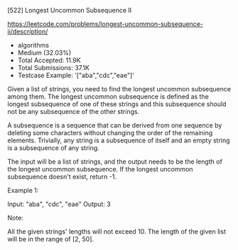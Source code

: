 [522] Longest Uncommon Subsequence II  

https://leetcode.com/problems/longest-uncommon-subsequence-ii/description/

* algorithms
* Medium (32.03%)
* Total Accepted:    11.9K
* Total Submissions: 37.1K
* Testcase Example:  '["aba","cdc","eae"]'


Given a list of strings, you need to find the longest uncommon subsequence among them. The longest uncommon subsequence is defined as the longest subsequence of one of these strings and this subsequence should not be any subsequence of the other strings.



A subsequence is a sequence that can be derived from one sequence by deleting some characters without changing the order of the remaining elements. Trivially, any string is a subsequence of itself and an empty string is a subsequence of any string.



The input will be a list of strings, and the output needs to be the length of the longest uncommon subsequence. If the longest uncommon subsequence doesn't exist, return -1.


Example 1:

Input: "aba", "cdc", "eae"
Output: 3



Note:

All the given strings' lengths will not exceed 10.
The length of the given list will be in the range of [2, 50].


